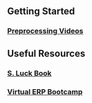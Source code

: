 ## Getting Started

### [Preprocessing Videos](https://github.com/JonahKember/Developmental-Neuroscience-Lab-Toolbox/gh-pages/Preprocessing_videos)

## Useful Resources
### [S. Luck Book](https://github.com/JonahKember/Developmental-Neuroscience-Lab-Toolbox/tree/gh-pages/Luck-Book)
### [Virtual ERP Bootcamp](https://courses.erpinfo.org/courses/Intro-to-ERPs)
